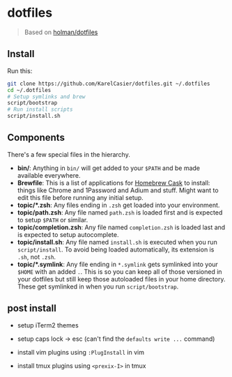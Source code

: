 # dotfiles

> Based on [holman/dotfiles](https://github.com/holman/dotfiles)

## Install

Run this:

```sh
git clone https://github.com/KarelCasier/dotfiles.git ~/.dotfiles
cd ~/.dotfiles
# Setup symlinks and brew
script/bootstrap
# Run install scripts
script/install.sh
```

## Components

There's a few special files in the hierarchy.

- **bin/**: Anything in `bin/` will get added to your `$PATH` and be made
  available everywhere.
- **Brewfile**: This is a list of applications for [Homebrew Cask](http://caskroom.io) to install: things like Chrome and 1Password and Adium and stuff. Might want to edit this file before running any initial setup.
- **topic/\*.zsh**: Any files ending in `.zsh` get loaded into your
  environment.
- **topic/path.zsh**: Any file named `path.zsh` is loaded first and is
  expected to setup `$PATH` or similar.
- **topic/completion.zsh**: Any file named `completion.zsh` is loaded
  last and is expected to setup autocomplete.
- **topic/install.sh**: Any file named `install.sh` is executed when you run `script/install`. To avoid being loaded automatically, its extension is `.sh`, not `.zsh`.
- **topic/\*.symlink**: Any file ending in `*.symlink` gets symlinked into
  your `$HOME` with an added `.`. This is so you can keep all of those versioned in your dotfiles
  but still keep those autoloaded files in your home directory. These get
  symlinked in when you run `script/bootstrap`.

## post install

- setup iTerm2 themes

- setup caps lock -> esc (can't find the `defaults write ...` command)

- install vim plugins using `:PlugInstall` in vim

- install tmux plugins using `<prexix-I>` in tmux
